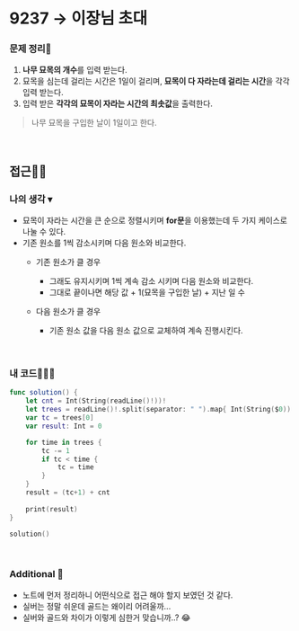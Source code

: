 # 9237 → 이장님 초대
### 문제 정리📝
1. **나무 묘목의 개수**를 입력 받는다.
2. 묘목을 심는데 걸리는 시간은 1일이 걸리며, **묘목이 다 자라는데 걸리는 시간**을 각각 입력 받는다.
3. 입력 받은 **각각의 묘목이 자라는 시간의 최솟값**을 출력한다.
> 나무 묘목을 구입한 날이 1일이고 한다. 

</br>

## 접근🚶🏻
### 나의 생각 ▾
* 묘목이 자라는 시간을 큰 순으로 정렬시키며 **for문**을 이용했는데 두 가지 케이스로 나눌 수 있다.
* 기존 원소를 1씩 감소시키며 다음 원소와 비교한다.
    * 기존 원소가 클 경우
        * 그래도 유지시키며 1씩 계속 감소 시키며 다음 원소와 비교한다.
        * 그대로 끝이나면 해당 값 + 1(묘목을 구입한 날) + 지난 일 수
    
    * 다음 원소가 클 경우
        * 기존 원소 값을 다음 원소 값으로 교체하여 계속 진행시킨다.

</br>


### 내 코드👨🏻‍💻
```swift
func solution() {
    let cnt = Int(String(readLine()!))!
    let trees = readLine()!.split(separator: " ").map{ Int(String($0))! }.sorted(by: > )
    var tc = trees[0]
    var result: Int = 0

    for time in trees {
        tc -= 1
        if tc < time {
            tc = time
        }
    }
    result = (tc+1) + cnt
    
    print(result)
}

solution()
```

</br>


### Additional 📂
- 노트에 먼저 정리하니 어떤식으로 접근 해야 할지 보였던 것 같다.
- 실버는 정말 쉬운데 골드는 왜이리 어려울까...
- 실버와 골드와 차이가 이렇게 심한거 맞습니까..? 😂 
